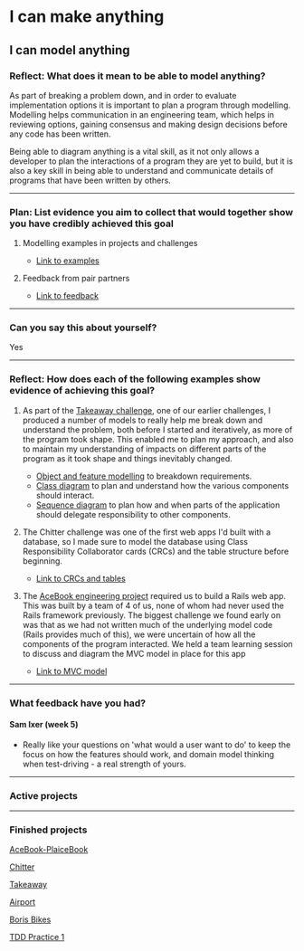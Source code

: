 # I can make anything

## I can model anything

### Reflect: What does it mean to be able to model anything?

As part of breaking a problem down, and in order to evaluate implementation options it is important to plan a program through modelling. Modelling helps communication in an engineering team, which helps in reviewing options, gaining consensus and making design decisions before any code has been written.

Being able to diagram anything is a vital skill, as it not only allows a developer to plan the interactions of a program they are yet to build, but it is also a key skill in being able to understand and communicate details of programs that have been written by others.

------

### Plan: List evidence you aim to collect that would together show you have credibly achieved this goal

1. Modelling examples in projects and challenges
    - [Link to examples](https://github.com/mattTea/Portfolio/blob/master/goals_and_evidence/1_make_anything/4_model_anything.md#reflect-how-does-each-of-the-following-examples-show-evidence-of-achieving-this-goal)

2. Feedback from pair partners
    - [Link to feedback](https://github.com/mattTea/Portfolio/blob/master/goals_and_evidence/1_make_anything/4_model_anything.md#what-feedback-have-you-had)

------

### Can you say this about yourself? 

Yes

------

### Reflect: How does each of the following examples show evidence of achieving this goal?

1. As part of the [Takeaway challenge](https://github.com/mattTea/Portfolio/blob/master/projects/takeaway.md), one of our earlier challenges, I produced a number of models to really help me break down and understand the problem, both before I started and iteratively, as more of the program took shape. This enabled me to plan my approach, and also to maintain my understanding of impacts on different parts of the program as it took shape and things inevitably changed.
    - [Object and feature modelling](https://github.com/mattTea/takeaway-challenge/blob/master/problem/user_stories.md) to breakdown requirements.
    - [Class diagram](https://github.com/mattTea/takeaway-challenge/blob/master/problem/takeaway_class_diagram.jpg) to plan and understand how the various components should interact.
    - [Sequence diagram](https://github.com/mattTea/takeaway-challenge/blob/master/problem/takeaway_sequence_diagram.jpg) to plan how and when parts of the application should delegate responsibility to other components.


2. The Chitter challenge was one of the first web apps I'd built with a database, so I made sure to model the database using Class Responsibility Collaborator cards (CRCs) and the table structure before beginning.
    - [Link to CRCs and tables](https://github.com/mattTea/chitter-challenge/blob/master/problem/problem_breakdown.md#user-story-4---sign-up)


3. The [AceBook engineering project](https://github.com/mattTea/portfolio/blob/master/projects/plaicebook.md) required us to build a Rails web app. This was built by a team of 4 of us, none of whom had never used the Rails framework previously. The biggest challenge we found early on was that as we had not written much of the underlying model code (Rails provides much of this), we were uncertain of how all the components of the program interacted. We held a team learning session to discuss and diagram the MVC model in place for this app
    - [Link to MVC model](https://github.com/mattTea/acebook-plaicebook/blob/master/docs/MVC.JPG)

------

### What feedback have you had?

#### Sam Ixer (week 5)

- Really like your questions on 'what would a user want to do' to keep the focus on how the features should work, and domain model thinking when test-driving - a real strength of yours.

------

### Active projects

------

### Finished projects

[AceBook-PlaiceBook](https://github.com/mattTea/portfolio/blob/master/projects/plaicebook.md)

[Chitter](https://github.com/mattTea/Portfolio/blob/master/projects/chitter.md)

[Takeaway](https://github.com/mattTea/Portfolio/blob/master/projects/takeaway.md)

[Airport](https://github.com/mattTea/Portfolio/blob/master/projects/airport.md)

[Boris Bikes](https://github.com/mattTea/Portfolio/blob/master/projects/boris_bikes.md)

[TDD Practice 1](https://github.com/mattTea/Portfolio/blob/master/projects/tdd_practice_1.md)
